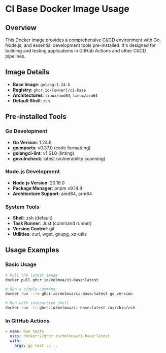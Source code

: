 # CI Base Docker Image Usage

## Overview

This Docker image provides a comprehensive CI/CD environment with Go, Node.js, and essential development tools pre-installed. It's designed for building and testing applications in GitHub Actions and other CI/CD pipelines.

## Image Details

- **Base Image**: `golang:1.24.6`
- **Registry**: `ghcr.io/[owner]/ci-base`
- **Architectures**: `linux/amd64`, `linux/arm64`
- **Default Shell**: `zsh`

## Pre-installed Tools

### Go Development
- **Go Version**: 1.24.6
- **goimports**: v0.37.0 (code formatting)
- **golangci-lint**: v1.61.0 (linting)
- **govulncheck**: latest (vulnerability scanning)

### Node.js Development
- **Node.js Version**: 20.18.0
- **Package Manager**: pnpm v9.14.4
- **Architecture Support**: amd64, arm64

### System Tools
- **Shell**: zsh (default)
- **Task Runner**: Just (command runner)
- **Version Control**: git
- **Utilities**: curl, wget, gnupg, xz-utils

## Usage Examples

### Basic Usage
```bash
# Pull the latest image
docker pull ghcr.io/melmua/ci-base:latest

# Run a simple command
docker run --rm ghcr.io/melmua/ci-base:latest go version

# Run with interactive shell
docker run -it ghcr.io/melmua/ci-base:latest /usr/bin/zsh
```

### In GitHub Actions
```yaml
- name: Run tests
  uses: docker://ghcr.io/melmua/ci-base:latest
  with:
    args: go test ./...
```
